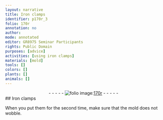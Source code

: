 ```yaml
---
layout: narrative
title: Iron clamps
identifier: p170r_3
folio: 170r
annotation: no
author:
mode: annotated
editor: GR8975 Seminar Participants
rights: Public Domain
purposes: [advice]
activities: [using iron clamps]
materials: [mold]
tools: []
colors: []
plants: []
animals: []
---
```


 <div class="folio" align="center">- - - - - <a href="http://gallica.bnf.fr/ark:/12148/btv1b10500001g/f345.image" target="_blank"><img src="https://cu-mkp.github.io/GR8975-edition/assets/photo-icon.png" alt="folio image: " style="display:inline-block; margin-bottom:-3px;"/>170r</a> - - - - - </div> <span class="activity"></span> 
## Iron clamps

 
When you put them for the second time, make sure that the <span class="material">mold</span> does not wobble.
 